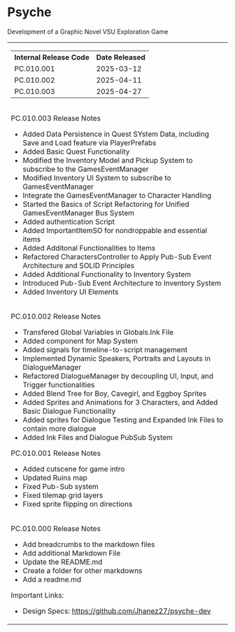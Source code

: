 # Psyche

Development of a Graphic Novel VSU Exploration Game

<table>
    <tr>
        <td valign = "top">
            <table>
                <tr>
                  <th>Internal Release Code</th>
               <th>Date Released</th>
                </tr>
                <tr>
                    <td>PC.010.001</td>
                    <td>2025-03-12</td>
                </tr>
                 <tr>
                    <td>PC.010.002</td>
                    <td>2025-04-11</td>
                </tr>
                 <tr>
                    <td>PC.010.003</td>
                    <td>2025-04-27</td>
                </tr>
            </table>
            <br>
             <span>PC.010.003 Release Notes</span><br>
            <ul>
                <li>Added Data Persistence in Quest SYstem Data, including Save and Load feature via PlayerPrefabs</li>
                <li>Added Basic Quest Functionality
</li>
                <li>Modified the Inventory Model and Pickup System to subscribe to the GamesEventManager</li>
                <li>Modified Inventory UI System to subscribe to GamesEventManager</li>
                <li>Integrate the GamesEventManager to Character Handling
</li>
                <li>Started the Basics of Script Refactoring for Unified GamesEventManager Bus System</li>
                <li>Added authentication Script
</li>
                <li>Added ImportantItemSO for nondroppable and essential items
</li>
                <li>Added Additonal Functionalities to Items
</li>
                <li>Refactored CharactersController to Apply Pub-Sub Event Architecture and SOLID Principles
</li>
                <li>Added Additional Functionality to Inventory System</li>
                <li>Introduced Pub-Sub Event Architecture to Inventory System</li>
                <li>Added Inventory UI Elements</li>
            </ul>
            <br>
            <span>PC.010.002 Release Notes</span><br>
            <ul>
                 <li>Transfered Global Variables in Globals.Ink File</li>
                <li>Added component for Map System</li>
                <li>Added signals for timeline-to-script management</li>
                <li>Implemented Dynamic Speakers, Portraits and Layouts in DialogueManager
</li>
                   <li>Refactored DialogueManager by decoupling UI, Input, and Trigger functionalities</li>
                 <li>Added Blend Tree for Boy, Cavegirl, and Eggboy Sprites</li>
                  <li>Added Sprites and Animations for 3 Characters, and Added Basic Dialogue Functionality</li>
                <li>Added sprites for Dialogue Testing and Expanded Ink Files to contain more dialogue </li>
             <li>Added Ink Files and Dialogue PubSub System</li>
            </ul>
            <span>PC.010.001 Release Notes</span><br>
            <ul>
                <li>Added cutscene for game intro</li>
                <li>Updated Ruins map</li>
                <li>Fixed Pub-Sub system </li>
                 <li>Fixed tilemap grid layers</li>
                 <li>Fixed sprite flipping on directions</li>
            </ul>
            <br>
            <span>PC.010.000 Release Notes</span>
            <ul>
                <li>Add breadcrumbs to the markdown files</li>
                 <li>Add additional Markdown File</li>
                <li>Update the README.md</li>
              <li>Create a folder for other markdowns</li>
              <li>Add a readme.md</li>  
            </ul>
            <span>Important Links:</span>
            <ul>
                <li>Design Specs: <a href= "https://github.com/Jhanez27/psyche-dev">https://github.com/Jhanez27/psyche-dev</a></li>
            </ul>
        </td>
    </tr>
</table>
